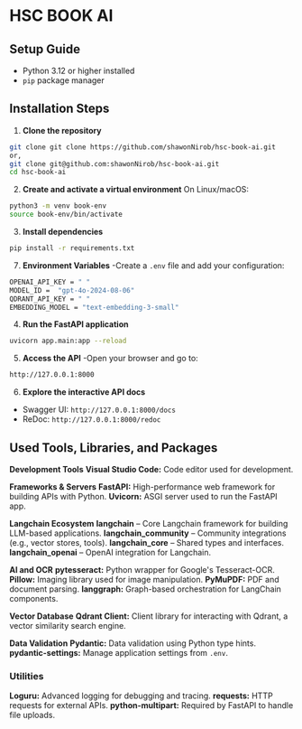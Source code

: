 # HSC BOOK AI

## Setup Guide
* Python 3.12 or higher installed
* `pip` package manager

## Installation Steps
1. **Clone the repository**
```bash
git clone git clone https://github.com/shawonNirob/hsc-book-ai.git
or,
git clone git@github.com:shawonNirob/hsc-book-ai.git
cd hsc-book-ai
```

2. **Create and activate a virtual environment**
On Linux/macOS:
```bash
python3 -m venv book-env
source book-env/bin/activate
```

3. **Install dependencies**
```bash
pip install -r requirements.txt
```

7. **Environment Variables**
-Create a `.env` file and add your configuration:
```bash
OPENAI_API_KEY = " "
MODEL_ID =  "gpt-4o-2024-08-06"
QDRANT_API_KEY = " "
EMBEDDING_MODEL = "text-embedding-3-small"
```

4. **Run the FastAPI application**
```bash
uvicorn app.main:app --reload
```

5. **Access the API**
-Open your browser and go to:
```bash
http://127.0.0.1:8000
```

6. **Explore the interactive API docs**
* Swagger UI:
  `http://127.0.0.1:8000/docs`
* ReDoc:
  `http://127.0.0.1:8000/redoc`

## Used Tools, Libraries, and Packages

**Development Tools**
**Visual Studio Code:** Code editor used for development.

**Frameworks & Servers**
**FastAPI:** High-performance web framework for building APIs with Python.
**Uvicorn:** ASGI server used to run the FastAPI app.

**Langchain Ecosystem**
**langchain** – Core Langchain framework for building LLM-based applications.
**langchain_community** – Community integrations (e.g., vector stores, tools).
**langchain_core** – Shared types and interfaces.
**langchain_openai** – OpenAI integration for Langchain.

**AI and OCR**
**pytesseract:** Python wrapper for Google's Tesseract-OCR.
**Pillow:** Imaging library used for image manipulation.
**PyMuPDF:** PDF and document parsing.
**langgraph:** Graph-based orchestration for LangChain components.

**Vector Database**
**Qdrant Client:** Client library for interacting with Qdrant, a vector similarity search engine.

**Data Validation**
**Pydantic:** Data validation using Python type hints.
**pydantic-settings:** Manage application settings from `.env`.

### **Utilities**
**Loguru:** Advanced logging for debugging and tracing.
**requests:** HTTP requests for external APIs.
**python-multipart:** Required by FastAPI to handle file uploads.

